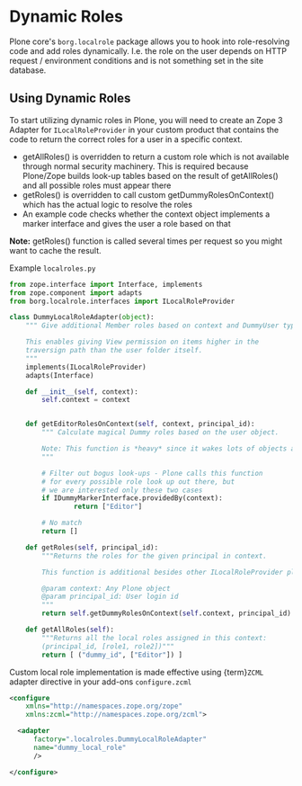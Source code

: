 # Dynamic Roles

Plone core's `borg.localrole` package allows you to hook into role-resolving code and add roles dynamically. I.e. the role on the user depends on HTTP request / environment conditions and is not something set in the site database.

## Using Dynamic Roles

To start utilizing dynamic roles in Plone, you will need to create an Zope 3 Adapter for `ILocalRoleProvider` in your custom product that contains the code to return the correct roles for a user in a specific context.

- getAllRoles() is overridden to return a custom role which is not available
  through normal security machinery. This is required because Plone/Zope
  builds look-up tables based on the result of getAllRoles() and
  all possible roles must appear there
- getRoles() is overridden to call custom getDummyRolesOnContext()
  which has the actual logic to resolve the roles
- An example code checks whether the context object implements
  a marker interface and gives the user a role based on that

**Note:** getRoles() function is called several times per request so you might want to cache the result.

Example `localroles.py`

```python
from zope.interface import Interface, implements
from zope.component import adapts
from borg.localrole.interfaces import ILocalRoleProvider

class DummyLocalRoleAdapter(object):
    """ Give additional Member roles based on context and DummyUser type.

    This enables giving View permission on items higher in the
    traversign path than the user folder itself.
    """
    implements(ILocalRoleProvider)
    adapts(Interface)

    def __init__(self, context):
        self.context = context


    def getEditorRolesOnContext(self, context, principal_id):
        """ Calculate magical Dummy roles based on the user object.

        Note: This function is *heavy* since it wakes lots of objects along the acquisition chain.
        """

        # Filter out bogus look-ups - Plone calls this function
        # for every possible role look up out there, but
        # we are interested only these two cases
        if IDummyMarkerInterface.providedBy(context):
                return ["Editor"]

        # No match
        return []

    def getRoles(self, principal_id):
        """Returns the roles for the given principal in context.

        This function is additional besides other ILocalRoleProvider plug-ins.

        @param context: Any Plone object
        @param principal_id: User login id
        """
        return self.getDummyRolesOnContext(self.context, principal_id)

    def getAllRoles(self):
        """Returns all the local roles assigned in this context:
        (principal_id, [role1, role2])"""
        return [ ("dummy_id", ["Editor"]) ]
```

Custom local role implementation is made effective using {term}`ZCML` adapter directive in your add-ons `configure.zcml`

```xml
<configure
    xmlns="http://namespaces.zope.org/zope"
    xmlns:zcml="http://namespaces.zope.org/zcml">

  <adapter
      factory=".localroles.DummyLocalRoleAdapter"
      name="dummy_local_role"
      />

</configure>
```
